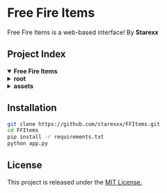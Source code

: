 # Free Fire Items
Free Fire Items is a web-based interface! By **Starexx**

## Project Index
<details open>
	<summary><b>Free Fire Items</b></summary>
	<details>
		<summary><b>root</b></summary>
		<blockquote>
			<table>
			<tr><td><b><a href="#">README.md</a></b></td></tr>
      <tr><td><b><a href="#">LICENSE</a></b></td></tr>
			<tr><td><b><a href="#">requirements.txt</a></b></td></tr>
			<tr><td><b><a href="#">app.py</a></b></td></tr>
	                <tr><td><b><a href="#">vercel.json</a></b></td></tr>
			</table>
		</blockquote>
	</details>
	<details>
		<summary><b>assets</b></summary>
					<table>
					<tr><td><b><a href="#">error-404.png</a></b></td></tr>
					<tr><td><b><a href="#">og.png</a></b></td></tr>
                                        <tr><td><b><a href="#">app.json</a></b></td></tr>
				        <tr><td><b><a href="#">header.png</a></b></td></tr>
					</table>
				</blockquote>
					</table>
				</blockquote>
			</details>
		</blockquote>
	</details>
</details>

## Installation

```sh
git clone https://github.com/starexxx/FFItems.git
cd FFItems
pip install -r requirements.txt
python app.py
```


## License
This project is released under the [MIT License.](LICENCE)
